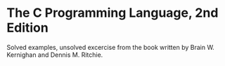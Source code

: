 # The C Programming Language, 2nd Edition

Solved examples, unsolved excercise from the book written by Brain W. Kernighan and Dennis M. Ritchie.
